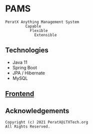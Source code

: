 # PAMS

    PeratX Anything Management System
             Capable
               Flexible
                 Extensible

## Technologies

* Java 11
* Spring Boot
* JPA / Hibernate
* MySQL

## [Frontend](https://github.com/PeratX/pams-frontend)

## Acknowledgements

    Copyright (c) 2021 PeratX@iTXTech.org
    All Rights Reserved.
